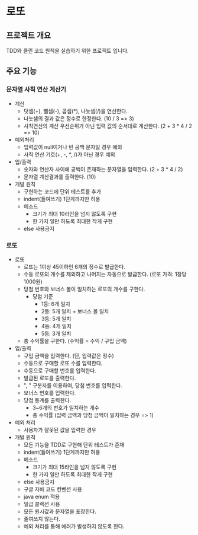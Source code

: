 # 로또

## 프로젝트 개요

TDD와 클린 코드 원칙을 실습하기 위한 프로젝트 입니다.

## 주요 기능

### 문자열 사칙 연산 계산기

- 계산
    - 덧셈(+), 뺄셈(-), 곱셈(*), 나눗셈(/)을 연산한다.
    - 나눗셈의 결과 값은 정수로 한정한다. (10 / 3 => 3)
    - 사칙연산의 계산 우선순위가 아닌 입력 값의 순서대로 계산한다. (2 + 3 * 4 / 2 => 10)
- 예외처리
    - 입력값이 null이거나 빈 공백 문자일 경우 예외
    - 사칙 연산 기호(+, -, *, /)가 아닌 경우 예외
- 입/출력
    - 숫자와 연산자 사이에 공백이 존재하는 문자열을 입력한다. (2 + 3 * 4 / 2)
    - 문자열 계산결과를 출력한다. (10)
- 개발 원칙
    - 구현하는 코드에 단위 테스트를 추가
    - indent(들여쓰기) 1단계까지만 허용
    - 메소드
        - 크기가 최대 10라인을 넘지 않도록 구현
        - 한 가지 일만 하도록 최대한 작게 구현
    - else 사용금지

### 로또

- 로또
    - 로또는 1이상 45이하인 6개의 정수로 발급한다.
    - 수동 로또의 개수를 제외하고 나머지는 자동으로 발급한다. (로또 가격: 1장당 1000원)
    - 당첨 번호와 보너스 볼이 일치하는 로또의 개수를 구한다.
        - 당첨 기준
            - 1등: 6개 일치
            - 2등: 5개 일치 + 보너스 볼 일치
            - 3등: 5개 일치
            - 4등: 4개 일치
            - 5등: 3개 일치
    - 총 수익률을 구한다. (수익률 = 수익 / 구입 금액)
- 입/출력
    - 구입 금액을 입력한다. (단, 입력값은 정수)
    - 수동으로 구매할 로또 수를 입력한다.
    - 수동으로 구매할 번호를 입력한다.
    - 발급된 로또를 출력한다.
    - ", " 구분자를 이용하여, 당첨 번호를 입력한다.
    - 보너스 번호를 입력한다.
    - 당첨 통계를 출력한다.
        - 3~6개의 번호가 일치하는 개수
        - 총 수익률 (입력 금액과 당첨 금액이 일치하는 경우 => 1)
- 예외 처리
    - 사용자가 잘못된 값을 입력한 경우
- 개발 원칙
    - 모든 기능을 TDD로 구현해 단위 테스트가 존재
    - indent(들여쓰기) 1단계까지만 허용
    - 메소드
        - 크기가 최대 15라인을 넘지 않도록 구현
        - 한 가지 일만 하도록 최대한 작게 구현
    - else 사용금지
    - 구글 자바 코드 컨벤션 사용
    - java enum 적용
    - 일급 콜렉션 사용
    - 모든 원시값과 문자열을 포장한다.
    - 줄여쓰지 않는다.
    - 예외 처리를 통해 에러가 발생하지 않도록 한다.